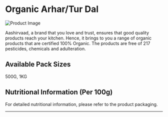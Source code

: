 # Organic Arhar/Tur Dal

![Product Image][product-hero]

Aashirvaad, a brand that you love and trust, ensures that good quality products reach your kitchen. Hence, it brings to you a range of organic products that are certified 100% Organic. The products are free of 217 pesticides, chemicals and adulteration.

## Available Pack Sizes

500G, 1KG

## Nutritional Information (Per 100g)

For detailed nutritional information, please refer to the product packaging.

---

[product-hero]: https://s7ap1.scene7.com/is/image/itcportalprod/aashirvaad%20turdal
[banner]: https://s7ap1.scene7.com/is/image/itcportalprod/desktop-tur-dal
